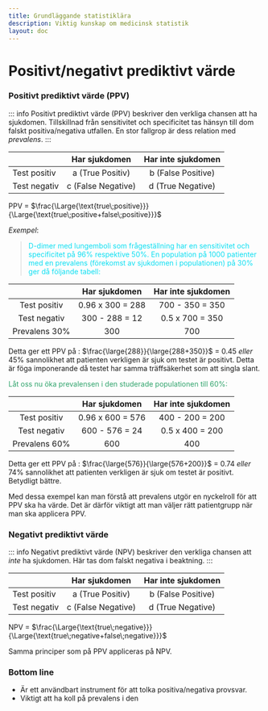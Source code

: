 ```yaml
---
title: Grundläggande statistiklära
description: Viktig kunskap om medicinsk statistik
layout: doc
---
```


<style>
gr { color: #30a46c }
re { color: #C70039 }
ye { color: #D6AB1E }
bl { color: #0CDFF2 }
</style>

# Positivt/negativt prediktivt värde

### Positivt prediktivt värde (PPV)

::: info Positivt prediktivt värde (PPV) beskriver den verkliga chansen att ha sjukdomen. Tillskillnad från sensitivitet och specificitet tas hänsyn till dom falskt positiva/negativa utfallen. En stor fallgrop är dess relation med _prevalens_.
:::

|               | Har sjukdomen             | Har inte sjukdomen        |
| ------------- | :-----------:             | :--------------------:    |
| Test positiv  | a (True Positiv)          | b (False Positive)        |
| Test negativ  | c (False Negative)        | d (True Negative)         |

PPV = $\frac{\Large{\text{true\;positive}}}{\Large{\text{true\;positive+false\;positive}}}$

_Exempel_:
> <bl> D-dimer med lungemboli som frågeställning har en sensitivitet och specificitet på 96% respektive 50%. En population på 1000 patienter med en prevalens (förekomst av sjukdomen i populationen) på 30% ger då följande tabell: </bl>

|               | Har sjukdomen             | Har inte sjukdomen        |
| :-------------: | :-----------:           | :--------------------:    |
| Test positiv  | 0.96 x 300  = 288           |  700 - 350 = 350           |
| Test negativ  |  300 - 288 = 12            | 0.5 x 700 = 350             |
| Prevalens 30% | 300                        | 700                        |


Detta ger ett PPV på : $\frac{\large{288}}{\large{288+350}}$ = 0.45 _eller_ 45% sannolikhet att patienten verkligen är sjuk om testet är positivt. Detta är föga imponerande då testet har samma träffsäkerhet som att singla slant. 

<gr> Låt oss nu öka prevalensen i den studerade populationen till 60%: </gr>

|               | Har sjukdomen             | Har inte sjukdomen        |
| :-------------: | :-----------:           | :--------------------:    |
| Test positiv  | 0.96 x 600  = 576           |  400 - 200 = 200           |
| Test negativ  |  600 - 576 = 24            | 0.5 x 400 = 200             |
| Prevalens 60% | 600                        | 400                        |

Detta ger ett PPV på : $\frac{\large{576}}{\large{576+200}}$ = 0.74 _eller_ 74% sannolikhet att patienten verkligen är sjuk om testet är positivt. Betydligt bättre.

Med dessa exempel kan man förstå att prevalens utgör en nyckelroll för att PPV ska ha värde. Det är därför viktigt att man väljer rätt patientgrupp när man ska applicera PPV. 

### Negativt prediktivt värde

::: info Negativt prediktivt värde (NPV) beskriver den verkliga chansen att _inte_ ha sjukdomen. Här tas dom falskt negativa i beaktning.
:::

|               | Har sjukdomen             | Har inte sjukdomen        |
| ------------- | :-----------:             | :--------------------:    |
| Test positiv  | a (True Positiv)          | b (False Positive)        |
| Test negativ  | c (False Negative)        | d (True Negative)         |

NPV = $\frac{\Large{\text{true\;negative}}}{\Large{\text{true\;negative+false\;negative}}}$

Samma principer som på PPV appliceras på NPV.

### Bottom line

* Är ett användbart instrument för att tolka positiva/negativa provsvar.
* Viktigt att ha koll på prevalens i den 

